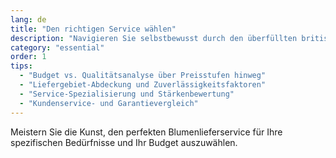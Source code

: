```yaml
---
lang: de
title: "Den richtigen Service wählen"
description: "Navigieren Sie selbstbewusst durch den überfüllten britischen Blumenliefermarkt mit unserem umfassenden Service-Auswahlrahmen."
category: "essential"
order: 1
tips:
  - "Budget vs. Qualitätsanalyse über Preisstufen hinweg"
  - "Liefergebiet-Abdeckung und Zuverlässigkeitsfaktoren"
  - "Service-Spezialisierung und Stärkenbewertung"
  - "Kundenservice- und Garantievergleich"
---
```


Meistern Sie die Kunst, den perfekten Blumenlieferservice für Ihre spezifischen Bedürfnisse und Ihr Budget auszuwählen.
